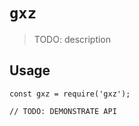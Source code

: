 # `gxz`

> TODO: description

## Usage

```
const gxz = require('gxz');

// TODO: DEMONSTRATE API
```
